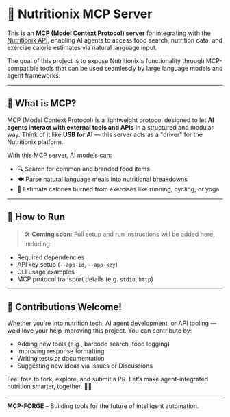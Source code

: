 # 🥦 Nutritionix MCP Server

This is an **MCP (Model Context Protocol) server** for integrating with the [Nutritionix API](https://developer.nutritionix.com/), enabling AI agents to access food search, nutrition data, and exercise calorie estimates via natural language input.

The goal of this project is to expose Nutritionix's functionality through MCP-compatible tools that can be used seamlessly by large language models and agent frameworks.

---

## 🧠 What is MCP?

MCP (Model Context Protocol) is a lightweight protocol designed to let **AI agents interact with external tools and APIs** in a structured and modular way. Think of it like **USB for AI** — this server acts as a "driver" for the Nutritionix platform.

With this MCP server, AI models can:

- 🔍 Search for common and branded food items  
- 🍽️ Parse natural language meals into nutritional breakdowns  
- 🏃 Estimate calories burned from exercises like running, cycling, or yoga

---

## 🚀 How to Run

> 🛠️ **Coming soon:** Full setup and run instructions will be added here, including:
- Required dependencies
- API key setup (`--app-id`, `--app-key`)
- CLI usage examples
- MCP protocol transport details (e.g. `stdio`, `http`)

---

## 🤝 Contributions Welcome!

Whether you're into nutrition tech, AI agent development, or API tooling — we’d love your help improving this project. You can contribute by:

- Adding new tools (e.g., barcode search, food logging)
- Improving response formatting
- Writing tests or documentation
- Suggesting new ideas via Issues or Discussions

Feel free to fork, explore, and submit a PR. Let’s make agent-integrated nutrition smarter, together. 🧠🥗

---

**MCP-FORGE** – Building tools for the future of intelligent automation.
